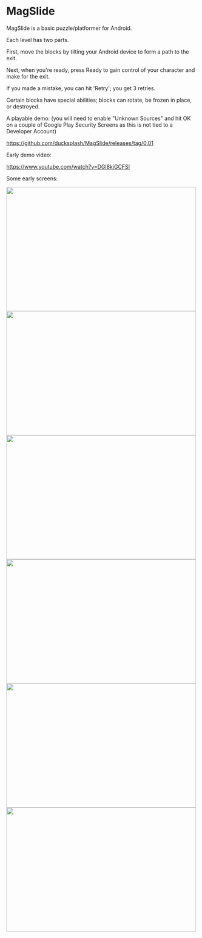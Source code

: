 # MagSlide

MagSlide is a basic puzzle/platformer for Android.

Each level has two parts.

First, move the blocks by tilting your Android device to form a path to the exit.

Next, when you're ready, press Ready to gain control of your character and make for the exit.

If you made a mistake, you can hit 'Retry'; you get 3 retries.

Certain blocks have special abilities; blocks can rotate, be frozen in place, or destroyed. 

A playable demo: (you will need to enable "Unknown Sources" and hit OK on a couple of Google Play Security Screens as this is not tied to a Developer Account)

https://github.com/ducksplash/MagSlide/releases/tag/0.01


Early demo video:

https://www.youtube.com/watch?v=DGl8kiGCFSI

Some early screens:

<img src="https://media.githubusercontent.com/media/ducksplash/MagSlide/master/screenshots/0.jpg" width="500" height="326"> <img src="https://media.githubusercontent.com/media/ducksplash/MagSlide/master/screenshots/1.jpg" width="500" height="326"><img src="https://media.githubusercontent.com/media/ducksplash/MagSlide/master/screenshots/2.jpg" width="500" height="326"><img src="https://media.githubusercontent.com/media/ducksplash/MagSlide/master/screenshots/3.jpg" width="500" height="326"><img src="https://media.githubusercontent.com/media/ducksplash/MagSlide/master/screenshots/5.jpg" width="500" height="326"><img src="https://media.githubusercontent.com/media/ducksplash/MagSlide/master/screenshots/6.jpg" width="500" height="326">

